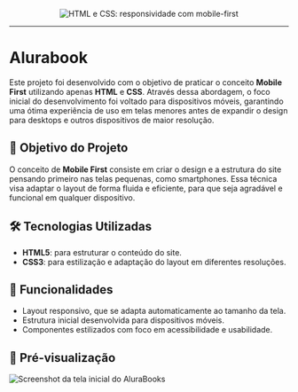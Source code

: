 
<p align="center"> <img src="https://imgur.com/Hy6t2jH.png" alt="HTML e CSS: responsividade com mobile-first"> </p>

<hr>

# Alurabook

Este projeto foi desenvolvido com o objetivo de praticar o conceito **Mobile First** utilizando apenas **HTML** e **CSS**. Através dessa abordagem, o foco inicial do desenvolvimento foi voltado para dispositivos móveis, garantindo uma ótima experiência de uso em telas menores antes de expandir o design para desktops e outros dispositivos de maior resolução.

## 📱 Objetivo do Projeto

O conceito de **Mobile First** consiste em criar o design e a estrutura do site pensando primeiro nas telas pequenas, como smartphones. Essa técnica visa adaptar o layout de forma fluida e eficiente, para que seja agradável e funcional em qualquer dispositivo.

## 🛠️ Tecnologias Utilizadas

- **HTML5**: para estruturar o conteúdo do site.
- **CSS3**: para estilização e adaptação do layout em diferentes resoluções.

## 🚀 Funcionalidades

- Layout responsivo, que se adapta automaticamente ao tamanho da tela.
- Estrutura inicial desenvolvida para dispositivos móveis.
- Componentes estilizados com foco em acessibilidade e usabilidade.

## 📸 Pré-visualização
![Screenshot da tela inicial do AluraBooks](https://imgur.com/6GsjQvJ.png)
